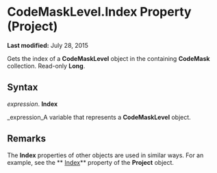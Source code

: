 
# CodeMaskLevel.Index Property (Project)

 **Last modified:** July 28, 2015

Gets the index of a  **CodeMaskLevel** object in the containing **CodeMask** collection. Read-only **Long**.

## Syntax

 _expression_. **Index**

 _expression_A variable that represents a  **CodeMaskLevel** object.


## Remarks

The  **Index** properties of other objects are used in similar ways. For an example, see the ** [Index](1213f55b-aca0-76ee-2e8a-2442a2c576e1.md)** property of the **Project** object.

